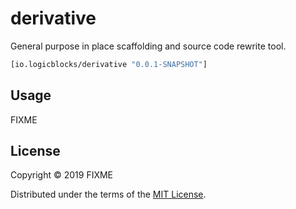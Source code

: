 # derivative

General purpose in place scaffolding and source code rewrite tool.

```clj
[io.logicblocks/derivative "0.0.1-SNAPSHOT"]
```

## Usage

FIXME

## License

Copyright © 2019 FIXME

Distributed under the terms of the 
[MIT License](http://opensource.org/licenses/MIT).